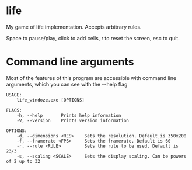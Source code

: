 # life
My game of life implementation. Accepts arbitrary rules.

Space to pause/play, click to add cells, r to reset the screen, esc to quit.

# Command line arguments

Most of the features of this program are accessible with command line arguments, which you can see with the --help flag

```
USAGE:
    life_windoze.exe [OPTIONS]

FLAGS:
    -h, --help       Prints help information
    -V, --version    Prints version information

OPTIONS:
    -d, --dimensions <RES>    Sets the resolution. Default is 350x200
    -f, --framerate <FPS>     Sets the framerate. Default is 60
    -r, --rule <RULE>         Sets the rule to be used. Default is 23/3
    -s, --scaling <SCALE>     Sets the display scaling. Can be powers of 2 up to 32
```


